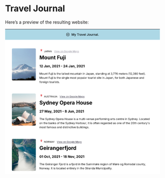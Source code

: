 # Travel Journal

Here’s a preview of the resulting website:

![Website Preview](https://github.com/up33anas/Travel-Journal/blob/main/public/images/result.png)
